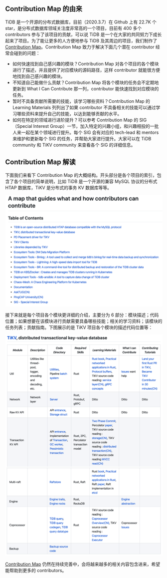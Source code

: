 ## Contribution Map 的由来

TiDB 是一个开源的分布式数据库，目前（2020.3.7）在 Github 上有 22.7K 个 star，是分布式数据库领域关注度非常高的一个项目，目前有 400 多个 contributors 参与了该项目的贡献，可以说 TiDB 是一个在大家的共同努力下成长起来了项目。为了能让更多的人方便地参与 TiDB 及其周边的项目，我们制作了 [Contribution Map](https://github.com/pingcap/tidb-map/blob/master/maps/contribution-map.md)。Contribution Map 致力于解决下面几个潜在 contributor 经常会碰到的问题：

* 如何快速找到自己感兴趣的模块？Contribution Map 对各个项目的各个模块进行了描述，并且提供了对应模块的源码路径，这样 contributor 就能很方便地找到自己感兴趣的模块。
* 不知道自己能做什么贡献？Contribution Map 将各个模块的任务会不定期地更新到 What I Can Contribute 那一列，contributor 能快速找到对应模块的任务。 
* 暂时不具备贡献所需要的技能，该学习哪些资料？Contribution Map 的 Learning Materials 列列出了如果 contributor 不具备相关的技能可以通过学习哪些资料来提升自己的技能，以达到能够贡献的水平。
* 如何在特定的领域进行进阶提升？可以参考 Contribution Map 的 SIG（Special Interest Group）一节，加入特定的兴趣小组，和兴趣相投的一批人来一起在某个领域进行提升。每个 SIG 会有对应的 tech-lead 和 mentors 来维护和更新每个 SIG 的任务，并帮助大家进行提升。大家可以在 TiDB community 和 TiKV community 来查看各个 SIG 的详细信息。

## Contribution Map 解读

下面我们来看下 Contribution Map 的大概结构。开头部分是各个项目的索引，包含了各个项目的简单说明，比如 TiDB 是一个开源的兼容 MySQL 协议的分布式 HTAP 数据库，TiKV 是分布式的事务 KV 数据库等等。

![1.png](/res/session5/chapter2/contribution-map/1.png)

接下来就是每个项目各个模块更详细的介绍，主要分为 6 部分：模块描述；代码位置；如果想要在该模块进行贡献需要具备哪些技能；相关的学习资料；该模块的任务列表；贡献指南。下图展示的是 TiKV 项目各个模块的描述代码位置等：

![2.png](/res/session5/chapter2/contribution-map/2.png)
![3.png](/res/session5/chapter2/contribution-map/3.png)

[Contribution Map](https://github.com/pingcap/tidb-map/blob/master/maps/contribution-map.md) 仍然在持续完善中，会将越来越多的相关内容包含进来，希望能帮助到更多的 contributors。
